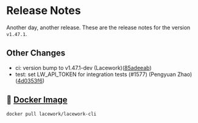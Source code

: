 # Release Notes
Another day, another release. These are the release notes for the version `v1.47.1`.

## Other Changes
* ci: version bump to v1.47.1-dev (Lacework)([85adeeab](https://github.com/lacework/go-sdk/commit/85adeeab90046153c6361c4680e0ac9881ff1a8c))
* test: set LW_API_TOKEN for integration tests (#1577) (Pengyuan Zhao)([4d0353f6](https://github.com/lacework/go-sdk/commit/4d0353f6239f828a50617772619b1a98a80386e3))

## :whale: [Docker Image](https://hub.docker.com/r/lacework/lacework-cli)
```
docker pull lacework/lacework-cli
```
